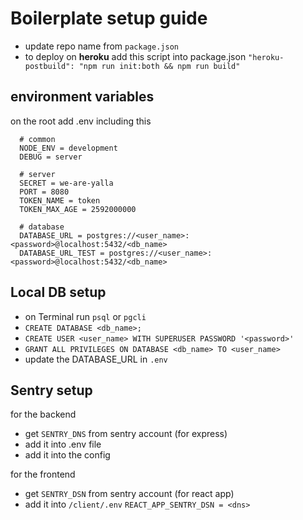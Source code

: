 # Boilerplate setup guide
- update repo name from `package.json`
- to deploy on **heroku** add this script into package.json
`"heroku-postbuild": "npm run init:both && npm run build"`


## environment variables
on the root add .env including this
```k
  # common
  NODE_ENV = development
  DEBUG = server

  # server
  SECRET = we-are-yalla
  PORT = 8080
  TOKEN_NAME = token
  TOKEN_MAX_AGE = 2592000000

  # database
  DATABASE_URL = postgres://<user_name>:<password>@localhost:5432/<db_name>
  DATABASE_URL_TEST = postgres://<user_name>:<password>@localhost:5432/<db_name>
```

## Local DB setup
- on Terminal run `psql` or `pgcli`
- `CREATE DATABASE <db_name>;`
- `CREATE USER <user_name> WITH SUPERUSER PASSWORD '<password>'`
- `GRANT ALL PRIVILEGES ON DATABASE <db_name> TO <user_name>`
- update the DATABASE_URL in `.env`

## Sentry setup
for the backend
- get `SENTRY_DNS` from sentry account (for express)
- add it into .env file
- add it into the config

for the frontend
- get `SENTRY_DSN` from sentry account (for react app)
- add it into `/client/.env` `REACT_APP_SENTRY_DSN = <dns>`